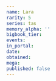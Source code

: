 ```yaml
---
name: Lara
rarity: 5
series: tas
memory_alpha: ''
bigbook_tier:
events:
in_portal:
date:
obtained:
mega:
published: false
---
```

